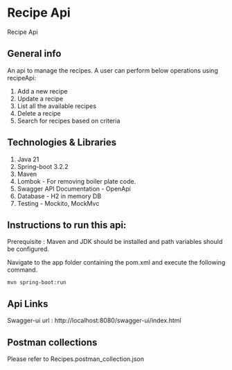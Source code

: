# Recipe Api
Recipe Api

## General info
An api to manage the recipes. A user can perform below operations using recipeApi:
1. Add a new recipe
2. Update a recipe
3. List all the available recipes
4. Delete a recipe
5. Search for recipes based on criteria

## Technologies & Libraries
1. Java 21
2. Spring-boot 3.2.2
3. Maven
4. Lombok - For removing boiler plate code.
5. Swagger API Documentation - OpenApi
6. Database - H2 in memory DB
7. Testing - Mockito, MockMvc


## Instructions to run this api:
Prerequisite : Maven and JDK should be installed and path variables should be configured.

Navigate to the app folder containing the pom.xml and execute the following command.

```mvn spring-boot:run```



## Api Links
Swagger-ui url : http://localhost:8080/swagger-ui/index.html

## Postman collections
Please refer to Recipes.postman_collection.json
